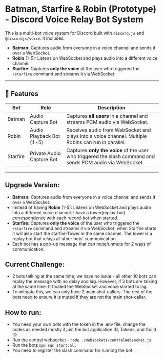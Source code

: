 #  Batman, Starfire & Robin (Prototype)   - Discord Voice Relay Bot System

This is a multi-bot voice system for Discord built with `discord.js` and `@discordjs/voice`. It includes:

- **Batman**: Captures audio from everyone in a voice channel and sends it over a WebSocket.
- **Robin** (1-5): Listens on WebSocket and plays audio into a different voice channel.
- **Starfire**: Captures **only the voice** of the user who triggered the `/starfire` command and streams it via WebSocket.

---

## 🔧 Features

| Bot      | Role                           | Description |
|----------|--------------------------------|-------------|
|  Batman   | Audio Capture Bot             | Captures **all users** in a channel and streams PCM audio via WebSocket. |
|  Robin   | Audio Playback Bot (1-5)       | Receives audio from WebSocket and plays into a voice channel. Multiple Robins can run in parallel. |
|  Starfire | Private Audio Capture Bot     | Captures **only the voice** of the user who triggered the slash command and sends PCM audio via WebSocket. |

---

## Upgrade Version:


- **Batman**: Captures audio from everyone in a voice channel and sends it over a WebSocket.
- Instead of having  **Robin** (1-5): Listens on WebSocket and plays audio into a different voice channel. I have a tower(replay-bot) correspondence with each record-bot when started.
-  **Starfire**: Captures **only the voice** of the user who triggered the `/starfire` command and streams it via WebSocket. when Starfire starts it will also start the starfire-Tower in the same channel. The tower is a replay bot that relays all other bots' communication.
-  Each bot has a pop-up message that can mute/unmute for 2 ways of communication. 

## Current Challenge: 

- 2 bots talking at the same time, we have no issue - all other 10 bots can replay the message with no delay and lag. However, if 3 bots are talking at the same time. It floated the WebSocket and voice started to lag.
- To mitigate this, we can only have 2 main shot-callers. The rest of the bots need to ensure it is muted if they are not the main shot-caller.

## How to run:

- You need your own bots with the token in the .env file. change the codes as needed mostly it just the bot application ID, Tokens, and Guild ID. 
- Run the central websocket - `node .\Websockets\centralWebsocket.js`
- Run the bots `npm run start:all`
- You need to register the slash command for running the bot. 

